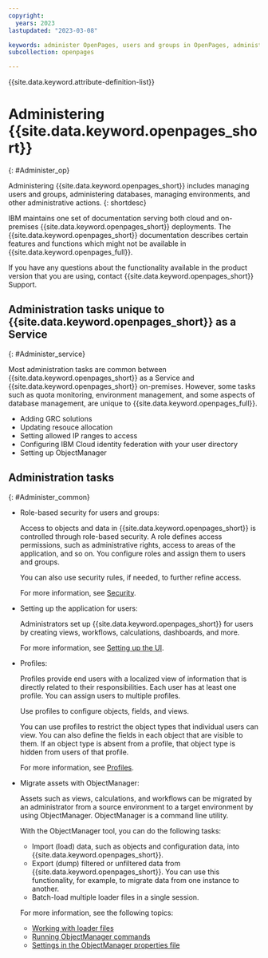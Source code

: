 ```yaml
---
copyright:
  years: 2023
lastupdated: "2023-03-08"

keywords: administer OpenPages, users and groups in OpenPages, administrator in OpenPages, GRC
subcollection: openpages

---
```

{{site.data.keyword.attribute-definition-list}}

# Administering {{site.data.keyword.openpages_short}}
{: #Administer_op}

Administering {{site.data.keyword.openpages_short}} includes managing users and groups, administering databases, managing environments, and other administrative actions.
{: shortdesc}

IBM maintains one set of documentation serving both cloud and on-premises {{site.data.keyword.openpages_short}} deployments. The {{site.data.keyword.openpages_short}} documentation describes certain features and functions which might not be available in {{site.data.keyword.openpages_full}}.

If you have any questions about the functionality available in the product version that you are using, contact {{site.data.keyword.openpages_short}} Support.

## Administration tasks unique to {{site.data.keyword.openpages_short}} as a Service
{: #Administer_service}

Most administration tasks are common between {{site.data.keyword.openpages_short}} as a Service and {{site.data.keyword.openpages_short}} on-premises. However, some tasks such as quota monitoring, environment management, and some aspects of database management, are unique to {{site.data.keyword.openpages_full}}.

- Adding GRC solutions
- Updating resouce allocation
- Setting allowed IP ranges to access
- Configuring IBM Cloud identity federation with your user directory
- Setting up ObjectManager

## Administration tasks
{: #Administer_common}

- Role-based security for users and groups:

     Access to objects and data in {{site.data.keyword.openpages_short}} is controlled through role-based security. A role defines access permissions, such as administrative rights, access to areas of the application, and so on. You configure roles and assign them to users and groups.

     You can also use security rules, if needed, to further refine access.

     For more information, see [Security](https://www.ibm.com/docs/SSFUEU_latest/op_grc_admin/c_adm_granting_access_control_using_role_templates.html).

- Setting up the application for users:

     Administrators set up {{site.data.keyword.openpages_short}} for users by creating views, workflows, calculations, dashboards, and more.

     For more information, see [Setting up the UI](https://www.ibm.com/docs/SSFUEU_latest/op_grc_admin/t_adm_configuring_newui_overview.html).

- Profiles:

     Profiles provide end users with a localized view of information that is directly related to their responsibilities. Each user has at least one profile. You can assign users to multiple profiles.

     Use profiles to configure objects, fields, and views.

     You can use profiles to restrict the object types that individual users can view. You can also define the fields in each object that are visible to them. If an object type is absent from a profile, that object type is hidden from users of that profile.

     For more information, see [Profiles](https://www.ibm.com/docs/SSFUEU_latest/op_grc_admin/c_adm_managing_profiles.html).

- Migrate assets with ObjectManager:

     Assets such as views, calculations, and workflows can be migrated by an administrator from a source environment to a target environment by using ObjectManager. ObjectManager is a command line utility.

     With the ObjectManager tool, you can do the following tasks:

     - Import (load) data, such as objects and configuration data, into {{site.data.keyword.openpages_short}}.
     - Export (dump) filtered or unfiltered data from {{site.data.keyword.openpages_short}}. You can use this functionality, for example, to migrate data from one instance to another.
     - Batch-load multiple loader files in a single session.

     For more information, see the following topics:

     - [Working with loader files](https://www.ibm.com/docs/SSFUEU_latest/op_grc_admin/c_adm_working_with_loader_files.html)
     - [Running ObjectManager commands](https://www.ibm.com/docs/SSFUEU_latest/op_grc_admin/c_adm_running_objectmanager_commands.html)
     - [Settings in the ObjectManager properties file](https://www.ibm.com/docs/SSFUEU_latest/op_grc_admin/r_adm_objectmanager_file_properties.html)
